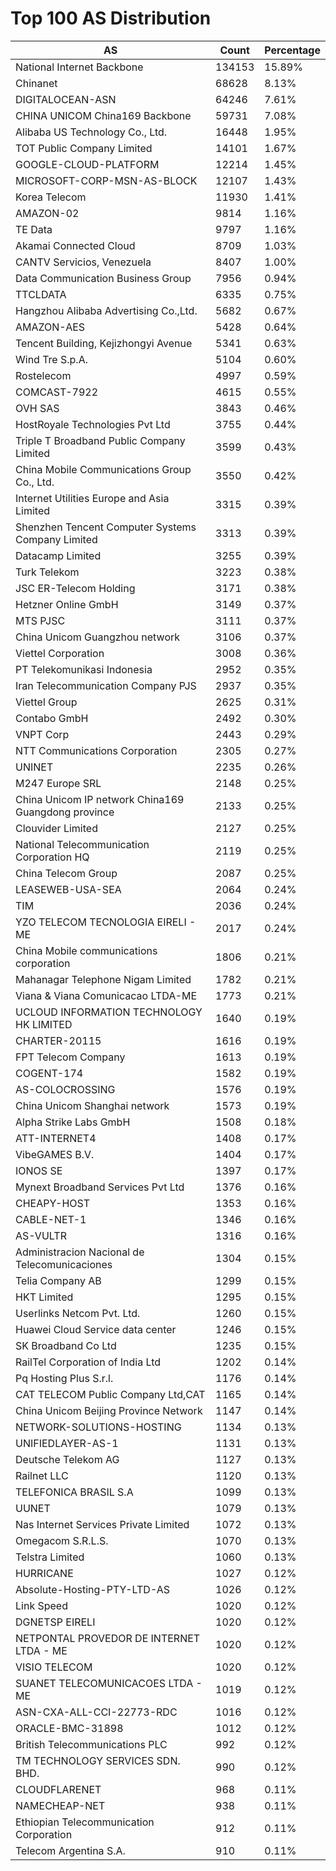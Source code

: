 # Top 100 AS Distribution
| AS | Count | Percentage |
|----|----|----|
| National Internet Backbone | 134153 | 15.89% |
| Chinanet | 68628 | 8.13% |
| DIGITALOCEAN-ASN | 64246 | 7.61% |
| CHINA UNICOM China169 Backbone | 59731 | 7.08% |
| Alibaba US Technology Co., Ltd. | 16448 | 1.95% |
| TOT Public Company Limited | 14101 | 1.67% |
| GOOGLE-CLOUD-PLATFORM | 12214 | 1.45% |
| MICROSOFT-CORP-MSN-AS-BLOCK | 12107 | 1.43% |
| Korea Telecom | 11930 | 1.41% |
| AMAZON-02 | 9814 | 1.16% |
| TE Data | 9797 | 1.16% |
| Akamai Connected Cloud | 8709 | 1.03% |
| CANTV Servicios, Venezuela | 8407 | 1.00% |
| Data Communication Business Group | 7956 | 0.94% |
| TTCLDATA | 6335 | 0.75% |
| Hangzhou Alibaba Advertising Co.,Ltd. | 5682 | 0.67% |
| AMAZON-AES | 5428 | 0.64% |
| Tencent Building, Kejizhongyi Avenue | 5341 | 0.63% |
| Wind Tre S.p.A. | 5104 | 0.60% |
| Rostelecom | 4997 | 0.59% |
| COMCAST-7922 | 4615 | 0.55% |
| OVH SAS | 3843 | 0.46% |
| HostRoyale Technologies Pvt Ltd | 3755 | 0.44% |
| Triple T Broadband Public Company Limited | 3599 | 0.43% |
| China Mobile Communications Group Co., Ltd. | 3550 | 0.42% |
| Internet Utilities Europe and Asia Limited | 3315 | 0.39% |
| Shenzhen Tencent Computer Systems Company Limited | 3313 | 0.39% |
| Datacamp Limited | 3255 | 0.39% |
| Turk Telekom | 3223 | 0.38% |
| JSC ER-Telecom Holding | 3171 | 0.38% |
| Hetzner Online GmbH | 3149 | 0.37% |
| MTS PJSC | 3111 | 0.37% |
| China Unicom Guangzhou network | 3106 | 0.37% |
| Viettel Corporation | 3008 | 0.36% |
| PT Telekomunikasi Indonesia | 2952 | 0.35% |
| Iran Telecommunication Company PJS | 2937 | 0.35% |
| Viettel Group | 2625 | 0.31% |
| Contabo GmbH | 2492 | 0.30% |
| VNPT Corp | 2443 | 0.29% |
| NTT Communications Corporation | 2305 | 0.27% |
| UNINET | 2235 | 0.26% |
| M247 Europe SRL | 2148 | 0.25% |
| China Unicom IP network China169 Guangdong province | 2133 | 0.25% |
| Clouvider Limited | 2127 | 0.25% |
| National Telecommunication Corporation HQ | 2119 | 0.25% |
| China Telecom Group | 2087 | 0.25% |
| LEASEWEB-USA-SEA | 2064 | 0.24% |
| TIM | 2036 | 0.24% |
| YZO TELECOM TECNOLOGIA EIRELI - ME | 2017 | 0.24% |
| China Mobile communications corporation | 1806 | 0.21% |
| Mahanagar Telephone Nigam Limited | 1782 | 0.21% |
| Viana & Viana Comunicacao LTDA-ME | 1773 | 0.21% |
| UCLOUD INFORMATION TECHNOLOGY HK LIMITED | 1640 | 0.19% |
| CHARTER-20115 | 1616 | 0.19% |
| FPT Telecom Company | 1613 | 0.19% |
| COGENT-174 | 1582 | 0.19% |
| AS-COLOCROSSING | 1576 | 0.19% |
| China Unicom Shanghai network | 1573 | 0.19% |
| Alpha Strike Labs GmbH | 1508 | 0.18% |
| ATT-INTERNET4 | 1408 | 0.17% |
| VibeGAMES B.V. | 1404 | 0.17% |
| IONOS SE | 1397 | 0.17% |
| Mynext Broadband Services Pvt Ltd | 1376 | 0.16% |
| CHEAPY-HOST | 1353 | 0.16% |
| CABLE-NET-1 | 1346 | 0.16% |
| AS-VULTR | 1316 | 0.16% |
| Administracion Nacional de Telecomunicaciones | 1304 | 0.15% |
| Telia Company AB | 1299 | 0.15% |
| HKT Limited | 1295 | 0.15% |
| Userlinks Netcom Pvt. Ltd. | 1260 | 0.15% |
| Huawei Cloud Service data center | 1246 | 0.15% |
| SK Broadband Co Ltd | 1235 | 0.15% |
| RailTel Corporation of India Ltd | 1202 | 0.14% |
| Pq Hosting Plus S.r.l. | 1176 | 0.14% |
| CAT TELECOM Public Company Ltd,CAT | 1165 | 0.14% |
| China Unicom Beijing Province Network | 1147 | 0.14% |
| NETWORK-SOLUTIONS-HOSTING | 1134 | 0.13% |
| UNIFIEDLAYER-AS-1 | 1131 | 0.13% |
| Deutsche Telekom AG | 1127 | 0.13% |
| Railnet LLC | 1120 | 0.13% |
| TELEFONICA BRASIL S.A | 1099 | 0.13% |
| UUNET | 1079 | 0.13% |
| Nas Internet Services Private Limited | 1072 | 0.13% |
| Omegacom S.R.L.S. | 1070 | 0.13% |
| Telstra Limited | 1060 | 0.13% |
| HURRICANE | 1027 | 0.12% |
| Absolute-Hosting-PTY-LTD-AS | 1026 | 0.12% |
| Link Speed | 1020 | 0.12% |
| DGNETSP EIRELI | 1020 | 0.12% |
| NETPONTAL PROVEDOR DE INTERNET LTDA - ME | 1020 | 0.12% |
| VISIO TELECOM | 1020 | 0.12% |
| SUANET TELECOMUNICACOES LTDA - ME | 1019 | 0.12% |
| ASN-CXA-ALL-CCI-22773-RDC | 1016 | 0.12% |
| ORACLE-BMC-31898 | 1012 | 0.12% |
| British Telecommunications PLC | 992 | 0.12% |
| TM TECHNOLOGY SERVICES SDN. BHD. | 990 | 0.12% |
| CLOUDFLARENET | 968 | 0.11% |
| NAMECHEAP-NET | 938 | 0.11% |
| Ethiopian Telecommunication Corporation | 912 | 0.11% |
| Telecom Argentina S.A. | 910 | 0.11% |
